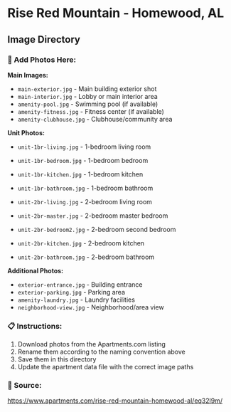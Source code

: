 # Rise Red Mountain - Homewood, AL
## Image Directory

### 📁 Add Photos Here:

**Main Images:**
- `main-exterior.jpg` - Main building exterior shot
- `main-interior.jpg` - Lobby or main interior area
- `amenity-pool.jpg` - Swimming pool (if available)
- `amenity-fitness.jpg` - Fitness center (if available)
- `amenity-clubhouse.jpg` - Clubhouse/community area

**Unit Photos:**
- `unit-1br-living.jpg` - 1-bedroom living room
- `unit-1br-bedroom.jpg` - 1-bedroom bedroom
- `unit-1br-kitchen.jpg` - 1-bedroom kitchen
- `unit-1br-bathroom.jpg` - 1-bedroom bathroom

- `unit-2br-living.jpg` - 2-bedroom living room
- `unit-2br-master.jpg` - 2-bedroom master bedroom
- `unit-2br-bedroom2.jpg` - 2-bedroom second bedroom
- `unit-2br-kitchen.jpg` - 2-bedroom kitchen
- `unit-2br-bathroom.jpg` - 2-bedroom bathroom

**Additional Photos:**
- `exterior-entrance.jpg` - Building entrance
- `exterior-parking.jpg` - Parking area
- `amenity-laundry.jpg` - Laundry facilities
- `neighborhood-view.jpg` - Neighborhood/area view

### 📋 Instructions:
1. Download photos from the Apartments.com listing
2. Rename them according to the naming convention above
3. Save them in this directory
4. Update the apartment data file with the correct image paths

### 🔗 Source:
https://www.apartments.com/rise-red-mountain-homewood-al/eq32l9m/
